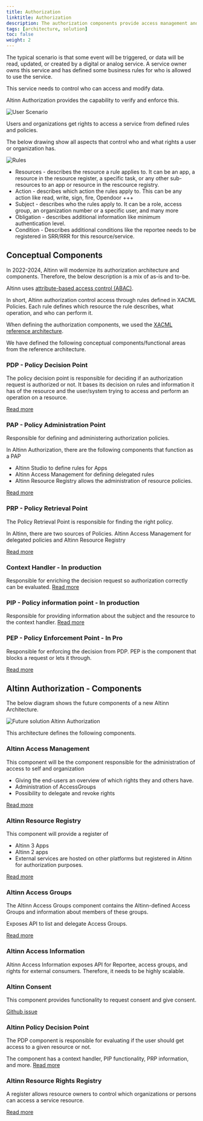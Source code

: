 ```yaml
---
title: Authorization
linktitle: Authorization
description: The authorization components provide access management and control functionality for digital and analog services hosted in the Altinn Platform or other places.
tags: [architecture, solution]
toc: false
weight: 2
---
```


The typical scenario is that some event will be triggered, or data will be read, updated, or created by a digital or analog service. A service owner owns this service and has defined some business rules for who is allowed to use the service.

This service needs to control who can access and modify data.

Altinn Authorization provides the capability to verify and enforce this. 

![User Scenario](userscenario.drawio.svg "User scenario")

Users and organizations get rights to access a service from defined rules and policies.

The below drawing show all aspects that control who and what rights a user or organization has.

![Rules](rules.drawio.svg "Access control aspects")

- Resources - describes the resource a rule applies to. It can be an app, a resource in the resource register, a specific task, or any other sub-resources to an app or resource in the rescource registry.
- Action - describes which action the rules apply to. This can be any action like read, write, sign, fire, Opendoor +++
- Subject - describes who the rules apply to. It can be a role, access group, an organization number or a specific user, and many more
- Obligation - describes additional information like minimum authentication level.
- Condition - Describes additional conditions like the reportee needs to be registered in SRR/RRR for this resource/service.

## Conceptual Components

In 2022-2024, Altinn will modernize its authorization architecture and components. Therefore, the below description is a mix of as-is and to-be.

Altinn uses [attribute-based access control (ABAC)](https://en.wikipedia.org/wiki/Attribute-based_access_control).

In short, Altinn authorization control access through rules defined in XACML Policies. Each rule defines which resource the rule describes, what operation, and who can perform it.

When defining the authorization components, we used the [XACML reference architecture](https://en.wikipedia.org/wiki/XACML).

We have defined the following conceptual components/functional areas from the reference architecture.

### PDP - Policy Decision Point

The policy decision point is responsible for deciding if an authorization request
is authorized or not. It bases its decision on rules and information it has of the resource and the user/system
trying to access and perform an operation on a resource.

[Read more](pdp)

### PAP - Policy Administration Point

Responsible for defining and administering authorization policies.

In Altinn Authorization, there are the following components that function as a PAP

- Altinn Studio to define rules for Apps
- Altinn Access Management for defining delegated rules
- Altinn Resource Registry allows the administration of resource policies.

[Read more](pap)

### PRP - Policy Retrieval Point

The Policy Retrieval Point is responsible for finding the right policy.

In Altinn, there are two sources of Policies. Altinn Access Management for delegated policies
and Altinn Resource Registry  

[Read more](prp)

### Context Handler - In production

Responsible for enriching the decision request so authorization correctly can be evaluated. [Read more](contexthandler)

### PIP - Policy information point - In production

Responsible for providing information about the subject and the resource to the context handler. [Read more](pip)

### PEP - Policy Enforcement Point - In Pro

Responsible for enforcing the decision from PDP. PEP is the component that blocks a request or lets it through.

[Read more](pep)

## Altinn Authorization - Components

The below diagram shows the future components of a new Altinn Architecture.

![Future solution Altinn Authorization](authorization_solution_components_future.drawio.svg "Future solution Altinn Authorization")

This architecture defines the following components.

### Altinn Access Management

This component will be the component responsible for the administration of access to self and organization

- Giving the end-users an overview of which rights they and others have.
- Administration of AccessGroups
- Possibility to delegate and revoke rights

[Read more](accessmanagement)

### Altinn Resource Registry

This component will provide a register of

- Altinn 3 Apps
- Altinn 2 apps
- External services are hosted on other platforms but registered in Altinn for authorization purposes.

[Read more](resourceregistry)

### Altinn Access Groups

The Altinn Access Groups component contains the Altinn-defined Access Groups and information about members of these groups.

Exposes API to list and delegate Access Groups.

[Read more](accessgroups)

### Altinn Access Information

Altinn Access Information exposes API for Reportee, access groups, and rights for external consumers. Therefore, it needs to be highly scalable. 

### Altinn Consent

This component provides functionality to request consent and give consent. 

[Github issue](https://github.com/Altinn/altinn-authorization/issues/22)

### Altinn Policy Decision Point

The PDP component is responsible for evaluating if the user should get access to a given resource or not.

The component has a context handler, PIP functionality, PRP information, and more.
[Read more](pdp)

### Altinn Resource Rights Registry

A register allows resource owners to control which organizations or persons can access a service resource.

[Read more](rrr)